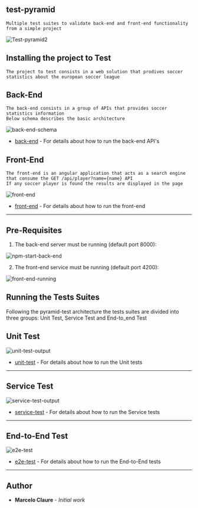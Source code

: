 ## test-pyramid
```
Multiple test suites to validate back-end and front-end functionality from a simple project
```
![Test-pyramid2](https://user-images.githubusercontent.com/24611413/67216208-ce477180-f3f0-11e9-9a1d-5b9fe2b06091.jpg)

## Installing the project to Test
```
The project to test consists in a web solution that prodives soccer statistics about the european soccer league
```
## Back-End
```
The back-end consists in a group of APIs that provides soccer statistics information
Below schema describes the basic architecture
```

![back-end-schema](https://user-images.githubusercontent.com/24611413/67214717-36e11f00-f3ee-11e9-82d7-38aa03e99f39.jpg)

* [back-end](https://github.com/mclaure/test-pyramid/tree/master/src/back-end) - For details about how to run the back-end API's 


## Front-End
```
The front-end is an angular application that acts as a search engine that consume the GET /api/player?name={name} API
If any soccer player is found the results are displayed in the page 
```
![front-end](https://user-images.githubusercontent.com/24611413/67206749-49ecf280-f3e0-11e9-95cb-96f086559955.jpg)
* [front-end](https://github.com/mclaure/test-pyramid/tree/master/src/front-end) - For details about how to run the front-end 

---

## Pre-Requisites

1. The back-end server must be running (default port 8000):

![npm-start-back-end](https://user-images.githubusercontent.com/24611413/67206646-13af7300-f3e0-11e9-8474-040a7dc4e94d.jpg)

2. The front-end service must be running (default port 4200):

![front-end-running](https://user-images.githubusercontent.com/24611413/67209810-0d23fa00-f3e6-11e9-8812-2da29c8c6d20.jpg)


## Running the Tests Suites

Following the pyramid-test architecture the tests suites are divided into three groups: Unit Test, Service Test and End-to_end Test

## Unit Test
![unit-test-output](https://user-images.githubusercontent.com/24611413/67208998-8c183300-f3e4-11e9-802c-291e530a4d6a.jpg)

* [unit-test](https://github.com/mclaure/test-pyramid/tree/master/test/unit-test) - For details about how to run the Unit tests 

---

## Service Test
![service-test-output](https://user-images.githubusercontent.com/24611413/67209554-91c24880-f3e5-11e9-81a7-1d160411a342.jpg)

* [service-test](https://github.com/mclaure/test-pyramid/tree/master/test/service-test) - For details about how to run the Service tests

---

## End-to-End Test
![e2e-test](https://user-images.githubusercontent.com/24611413/67210091-7efc4380-f3e6-11e9-8ddd-1746c642fba7.jpg)

* [e2e-test](https://github.com/mclaure/test-pyramid/tree/master/test/e2e-test) - For details about how to run the End-to-End tests

---

## Author

* **Marcelo Claure** - *Initial work*
